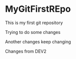 # MyGitFirstREpo


This is my first git repository 

Trying to do some changes

Another changes 
keep changing 


Changes from DEV2
